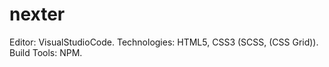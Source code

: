 # nexter

Editor: VisualStudioCode.
Technologies: HTML5, CSS3 (SCSS, (CSS Grid)).
Build Tools: NPM.
